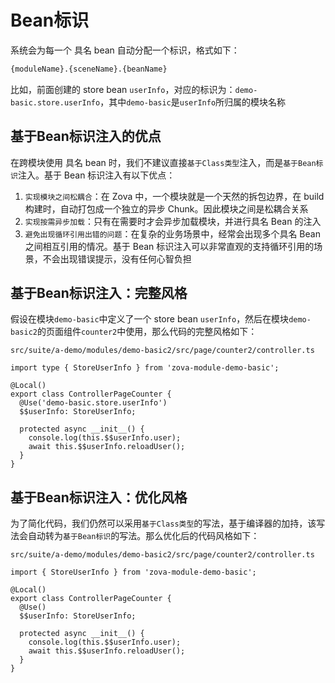 # Bean标识

系统会为每一个 具名 bean 自动分配一个标识，格式如下：

```bash
{moduleName}.{sceneName}.{beanName}
```

比如，前面创建的 store bean `userInfo`，对应的标识为：`demo-basic.store.userInfo`，其中`demo-basic`是`userInfo`所归属的模块名称

## 基于Bean标识注入的优点

在跨模块使用 具名 bean 时，我们不建议直接`基于Class类型`注入，而是`基于Bean标识`注入。基于 Bean 标识注入有以下优点：

1. `实现模块之间松耦合`：在 Zova 中，一个模块就是一个天然的拆包边界，在 build 构建时，自动打包成一个独立的异步 Chunk。因此模块之间是松耦合关系
2. `实现按需异步加载`：只有在需要时才会异步加载模块，并进行具名 Bean 的注入
3. `避免出现循环引用出错的问题`：在复杂的业务场景中，经常会出现多个具名 Bean 之间相互引用的情况。基于 Bean 标识注入可以非常直观的支持循环引用的场景，不会出现错误提示，没有任何心智负担

## 基于Bean标识注入：完整风格

假设在模块`demo-basic`中定义了一个 store bean `userInfo`，然后在模块`demo-basic2`的页面组件`counter2`中使用，那么代码的完整风格如下：

`src/suite/a-demo/modules/demo-basic2/src/page/counter2/controller.ts`

```typescript{1,5-6,9-10}
import type { StoreUserInfo } from 'zova-module-demo-basic';

@Local()
export class ControllerPageCounter {
  @Use('demo-basic.store.userInfo')
  $$userInfo: StoreUserInfo;

  protected async __init__() {
    console.log(this.$$userInfo.user);
    await this.$$userInfo.reloadUser();
  }
}
```

## 基于Bean标识注入：优化风格

为了简化代码，我们仍然可以采用`基于Class类型`的写法，基于编译器的加持，该写法会自动转为`基于Bean标识`的写法。那么优化后的代码风格如下：

`src/suite/a-demo/modules/demo-basic2/src/page/counter2/controller.ts`

```typescript{1,5-6,9-10}
import { StoreUserInfo } from 'zova-module-demo-basic';

@Local()
export class ControllerPageCounter {
  @Use()
  $$userInfo: StoreUserInfo;

  protected async __init__() {
    console.log(this.$$userInfo.user);
    await this.$$userInfo.reloadUser();
  }
}
```
